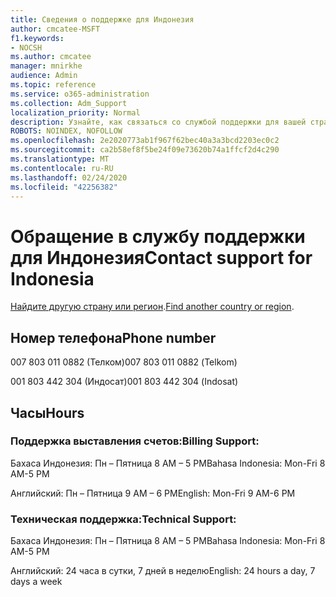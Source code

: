 ```yaml
---
title: Сведения о поддержке для Индонезия
author: cmcatee-MSFT
f1.keywords:
- NOCSH
ms.author: cmcatee
manager: mnirkhe
audience: Admin
ms.topic: reference
ms.service: o365-administration
ms.collection: Adm_Support
localization_priority: Normal
description: Узнайте, как связаться со службой поддержки для вашей страны или региона.
ROBOTS: NOINDEX, NOFOLLOW
ms.openlocfilehash: 2e2020773ab1f967f62bec40a3a3bcd2203ec0c2
ms.sourcegitcommit: ca2b58ef8f5be24f09e73620b74a1ffcf2d4c290
ms.translationtype: MT
ms.contentlocale: ru-RU
ms.lasthandoff: 02/24/2020
ms.locfileid: "42256382"
---
```

# <a name="contact-support-for-indonesia"></a><span data-ttu-id="0b960-103">Обращение в службу поддержки для Индонезия</span><span class="sxs-lookup"><span data-stu-id="0b960-103">Contact support for Indonesia</span></span>

<span data-ttu-id="0b960-104">[Найдите другую страну или регион](../contact-support-for-business-products.md).</span><span class="sxs-lookup"><span data-stu-id="0b960-104">[Find another country or region](../contact-support-for-business-products.md).</span></span>

## <a name="phone-number"></a><span data-ttu-id="0b960-105">Номер телефона</span><span class="sxs-lookup"><span data-stu-id="0b960-105">Phone number</span></span>
<span data-ttu-id="0b960-106">007 803 011 0882 (Телком)</span><span class="sxs-lookup"><span data-stu-id="0b960-106">007 803 011 0882 (Telkom)</span></span>

<span data-ttu-id="0b960-107">001 803 442 304 (Индосат)</span><span class="sxs-lookup"><span data-stu-id="0b960-107">001 803 442 304 (Indosat)</span></span>

## <a name="hours"></a><span data-ttu-id="0b960-108">Часы</span><span class="sxs-lookup"><span data-stu-id="0b960-108">Hours</span></span>
### <a name="billing-support"></a><span data-ttu-id="0b960-109">Поддержка выставления счетов:</span><span class="sxs-lookup"><span data-stu-id="0b960-109">Billing Support:</span></span>

<span data-ttu-id="0b960-110">Бахаса Индонезия: Пн – Пятница 8 AM – 5 PM</span><span class="sxs-lookup"><span data-stu-id="0b960-110">Bahasa Indonesia: Mon-Fri 8 AM-5 PM</span></span>

<span data-ttu-id="0b960-111">Английский: Пн – Пятница 9 AM – 6 PM</span><span class="sxs-lookup"><span data-stu-id="0b960-111">English: Mon-Fri 9 AM-6 PM</span></span>

### <a name="technical-support"></a><span data-ttu-id="0b960-112">Техническая поддержка:</span><span class="sxs-lookup"><span data-stu-id="0b960-112">Technical Support:</span></span>

<span data-ttu-id="0b960-113">Бахаса Индонезия: Пн – Пятница 8 AM – 5 PM</span><span class="sxs-lookup"><span data-stu-id="0b960-113">Bahasa Indonesia: Mon-Fri 8 AM-5 PM</span></span>

<span data-ttu-id="0b960-114">Английский: 24 часа в сутки, 7 дней в неделю</span><span class="sxs-lookup"><span data-stu-id="0b960-114">English: 24 hours a day, 7 days a week</span></span>